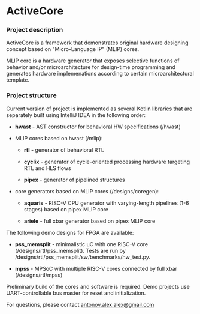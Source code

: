 # ActiveCore

### Project description

ActiveCore is a framework that demonstrates original hardware designing concept based on "Micro-Language IP" (MLIP) cores.

MLIP core is a hardware generator that exposes selective functions of behavior and/or microarchitecture for design-time programming and generates hardware implemenations according to certain microarchitectural template.

### Project structure

Current version of project is implemented as several Kotlin libraries that are separately built using IntelliJ IDEA in the following order:

* **hwast** - AST constructor for behavioral HW specifications (/hwast)

* MLIP cores based on hwast (/mlip):

	* **rtl** - generator of behavioral RTL

	* **cyclix** - generator of cycle-oriented processing hardware targeting RTL and HLS flows

	* **pipex** - generator of pipelined structures

* core generators based on MLIP cores (/designs/coregen):

	* **aquaris** - RISC-V CPU generator with varying-length pipelines (1-6 stages) based on pipex MLIP core

	* **ariele** - full xbar generator based on pipex MLIP core

The following demo designs for FPGA are available:

* **pss_memsplit** - minimalistic uC with one RISC-V core (/designs/rtl/pss_memsplit). Tests are run by /designs/rtl/pss_memsplit/sw/benchmarks/hw_test.py.

* **mpss** - MPSoC with multiple RISC-V cores connected by full xbar (/designs/rtl/mpss)

Preliminary build of the cores and software is required. Demo projects use UART-controllable bus master for reset and initialization.

For questions, please contact antonov.alex.alex@gmail.com
